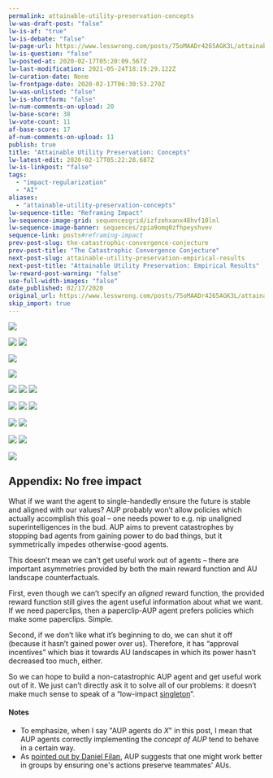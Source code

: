 ```yaml
---
permalink: attainable-utility-preservation-concepts
lw-was-draft-post: "false"
lw-is-af: "true"
lw-is-debate: "false"
lw-page-url: https://www.lesswrong.com/posts/75oMAADr4265AGK3L/attainable-utility-preservation-concepts
lw-is-question: "false"
lw-posted-at: 2020-02-17T05:20:09.567Z
lw-last-modification: 2021-05-24T18:19:29.122Z
lw-curation-date: None
lw-frontpage-date: 2020-02-17T06:30:53.270Z
lw-was-unlisted: "false"
lw-is-shortform: "false"
lw-num-comments-on-upload: 20
lw-base-score: 38
lw-vote-count: 11
af-base-score: 17
af-num-comments-on-upload: 11
publish: true
title: "Attainable Utility Preservation: Concepts"
lw-latest-edit: 2020-02-17T05:22:28.687Z
lw-is-linkpost: "false"
tags: 
  - "impact-regularization"
  - "AI"
aliases: 
  - "attainable-utility-preservation-concepts"
lw-sequence-title: "Reframing Impact"
lw-sequence-image-grid: sequencesgrid/izfzehxanx48hvf10lnl
lw-sequence-image-banner: sequences/zpia9omq0zfhpeyshvev
sequence-link: posts#reframing-impact
prev-post-slug: the-catastrophic-convergence-conjecture
prev-post-title: "The Catastrophic Convergence Conjecture"
next-post-slug: attainable-utility-preservation-empirical-results
next-post-title: "Attainable Utility Preservation: Empirical Results"
lw-reward-post-warning: "false"
use-full-width-images: "false"
date_published: 02/17/2020
original_url: https://www.lesswrong.com/posts/75oMAADr4265AGK3L/attainable-utility-preservation-concepts
skip_import: true
---
```

![](https://i.imgur.com/hTnYTsJ.png)

![](https://i.imgur.com/gwVocUy.png) ![](https://i.imgur.com/KPv2beS.png)

![](https://i.imgur.com/MYNBKOe.png)

![](https://i.imgur.com/ZK2qYPZ.png)

![](https://i.imgur.com/lk8Keid.png) ![](https://i.imgur.com/kMBZK6d.png) ![](https://i.imgur.com/FXlUiYj.png)

![](https://i.imgur.com/hHVvk0Q.png) ![](https://i.imgur.com/3NMSHHl.png) ![](https://i.imgur.com/BtzHnUq.png)

![](https://i.imgur.com/MzW64A5.png) ![](https://i.imgur.com/mOWK65o.png)

![](https://i.imgur.com/VDQiChW.png) ![](https://i.imgur.com/jtxMXJe.png)

![](https://i.imgur.com/7KcMK3J.png)

## Appendix: No free impact

What if we want the agent to single-handedly ensure the future is stable and aligned with our values? AUP probably won’t allow policies which actually accomplish this goal – one needs power to e.g. nip unaligned superintelligences in the bud. AUP aims to prevent catastrophes by stopping bad agents from gaining power to do bad things, but it symmetrically impedes otherwise-good agents.

This doesn’t mean we can’t get useful work out of agents – there are important asymmetries provided by both the main reward function and AU landscape counterfactuals.

First, even though we can’t specify an _aligned_ reward function, the provided reward function still gives the agent useful information about what we want. If we need paperclips, then a paperclip-AUP agent prefers policies which make some paperclips. Simple.

Second, if we don’t like what it’s beginning to do, we can shut it off (because it hasn’t gained power over us). Therefore, it has “approval incentives” which bias it towards AU landscapes in which its power hasn’t decreased too much, either.

So we can hope to build a non-catastrophic AUP agent and get useful work out of it. We just can’t directly ask it to solve all of our problems: it doesn’t make much sense to speak of a “low-impact [singleton](https://lesswrong.com/tag/singleton)”.

#### Notes

- To emphasize, when I say "AUP agents do $X$" in this post, I mean that AUP agents correctly implementing the _concept of AUP_ tend to behave in a certain way.
- As [pointed out by Daniel Filan](https://www.lesswrong.com/posts/yEa7kwoMpsBgaBCgb/towards-a-new-impact-measure#jJrCTRwTZDZDc3XLx), AUP suggests that one might work better in groups by ensuring one's actions preserve teammates' AUs.